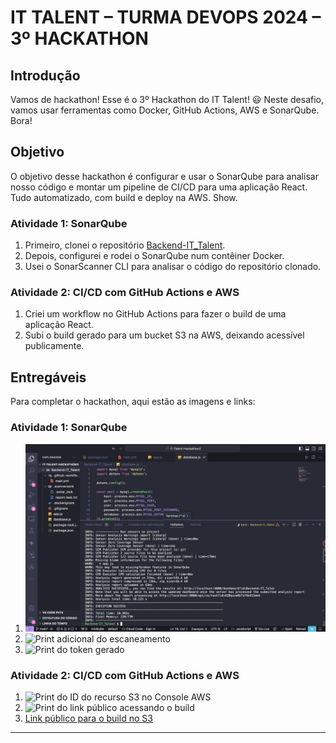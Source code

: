 # IT TALENT – TURMA DEVOPS 2024 – 3º HACKATHON

## Introdução

Vamos de hackathon! Esse é o 3º Hackathon do IT Talent! 😃 Neste desafio, vamos usar ferramentas como Docker, GitHub Actions, AWS e SonarQube. Bora!

## Objetivo

O objetivo desse hackathon é configurar e usar o SonarQube para analisar nosso código e montar um pipeline de CI/CD para uma aplicação React. Tudo automatizado, com build e deploy na AWS. Show.

### Atividade 1: SonarQube

1. Primeiro, clonei o repositório [Backend-IT_Talent](https://github.com/moisesAlc/Backend-IT_Talent).
2. Depois, configurei e rodei o SonarQube num contêiner Docker.
3. Usei o SonarScanner CLI para analisar o código do repositório clonado.

### Atividade 2: CI/CD com GitHub Actions e AWS

1. Criei um workflow no GitHub Actions para fazer o build de uma aplicação React.
2. Subi o build gerado para um bucket S3 na AWS, deixando acessível publicamente.

## Entregáveis

Para completar o hackathon, aqui estão as imagens e links:

### Atividade 1: SonarQube

1. ![Print dos resultados do escaneamento do SonarQube](img/1.png)
2. ![Print adicional do escaneamento](link_para_imagem_2)
3. ![Print do token gerado](link_para_imagem_3)

### Atividade 2: CI/CD com GitHub Actions e AWS

1. ![Print do ID do recurso S3 no Console AWS](link_para_imagem_4)
2. ![Print do link público acessando o build](link_para_imagem_5)
3. [Link público para o build no S3](link_para_o_build)

---